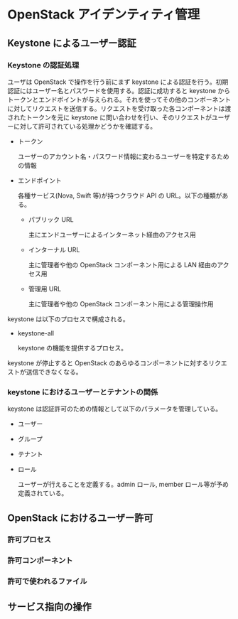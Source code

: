 OpenStack アイデンティティ管理
==============================

Keystone によるユーザー認証
-------------------

### Keystone の認証処理

ユーザは OpenStack で操作を行う前にまず keystone による認証を行う。初期認証にはユーザー名とパスワードを使用する。認証に成功すると keystone からトークンとエンドポイントが与えられる。それを使ってその他のコンポーネントに対してリクエストを送信する。リクエストを受け取った各コンポーネントは渡されたトークンを元に keystone に問い合わせを行い、そのリクエストがユーザーに対して許可されている処理かどうかを確認する。

* トークン

    ユーザーのアカウント名・パスワード情報に変わるユーザーを特定するための情報

* エンドポイント
    
    各種サービス(Nova, Swift 等)が持つクラウド API の URL。以下の種類がある。

    - パブリック URL
        
        主にエンドユーザーによるインターネット経由のアクセス用

    - インターナル URL

        主に管理者や他の OpenStack コンポーネント用による LAN 経由のアクセス用

    - 管理用 URL

        主に管理者や他の OpenStack コンポーネント用による管理操作用

keystone は以下のプロセスで構成される。

* keystone-all 

    keystone の機能を提供するプロセス。

keystone が停止すると OpenStack のあらゆるコンポーネントに対するリクエストが送信できなくなる。

### keystone におけるユーザーとテナントの関係

keystone は認証許可のための情報として以下のパラメータを管理している。

* ユーザー
    
* グループ

* テナント

* ロール

    ユーザーが行えることを定義する。admin ロール, member ロール等が予め定義されている。


OpenStack におけるユーザー許可
------------

### 許可プロセス

### 許可コンポーネント

### 許可で使われるファイル

サービス指向の操作
-------------


